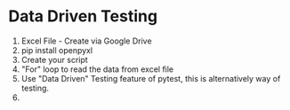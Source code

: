 # Data Driven Testing

1. Excel File - Create via Google Drive
2. pip install openpyxl
2. Create your script
3. "For" loop to read the data from excel file
4. Use "Data Driven" Testing feature of pytest, this is alternatively way of testing.
5. 